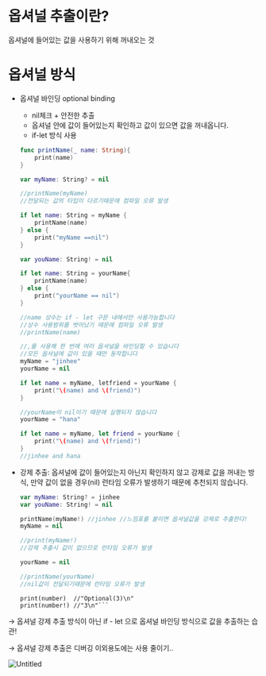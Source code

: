 # 옵셔널 추출이란?

옵셔널에 들어있는 값을 사용하기 위해 꺼내오는 것

# 옵셔널 방식

- 옵셔널 바인딩 optional binding
    - nil체크 + 안전한 추출
    - 옵셔널 안에 값이 들어있는지 확인하고 값이 있으면 값을 꺼내옵니다.
    - if-let 방식 사용
    
    ```swift
    func printName(_ name: String){
    	print(name)
    }
    
    var myName: String? = nil
    
    //printName(myName)
    //전달되는 값의 타입이 다르기때문에 컴파일 오류 발생
    
    if let name: String = myName {
    	printName(name)
    } else {
    	print("myName ==nil")
    }
    
    var youName: String! = nil
    
    if let name: String = yourName{
    	printName(name)
    } else {
    	print("yourName == nil")
    }
    
    //name 상수는 if - let 구문 내에서만 사용가능합니다
    //상수 사용범위를 벗어났기 때문에 컴파일 오류 발생
    //printName(name)
    
    //,를 사용해 한 번에 여러 옵셔널을 바인딩할 수 있습니다
    //모든 옵셔널에 값이 있을 때만 동작합니다
    myName = "jinhee"
    yourName = nil
    
    if let name = myName, letfriend = yourName {
    	print("\(name) and \(friend)")
    }
    
    //yourName이 nil이기 때문에 실행되지 않습니다
    yourName = "hana"
    
    if let name = myName, let friend = yourName {
    	print("\(name) and \(friend)")	
    }
    //jinhee and hana
    ```
    

- 강제 추출: 옵셔널에 값이 들어있는지 아닌지 확인하지 않고 강제로 값을 꺼내는 방식, 만약 값이 없을 경우(nil) 런타임 오류가 발생하기 때문에 추천되지 않습니다.
    
    ```swift
    var myName: String? = jinhee
    var youName: String! = nil
    
    printName(myName!) //jinhee //느낌표를 붙이면 옵셔널값을 강제로 추출한다!
    myName = nil
    
    //print(myName!)
    //강제 추출시 값이 없으므로 런타임 오류가 발생
    
    yourName = nil
    
    //printName(yourName)
    //nil값이 전달되기때문에 런타임 오류가 발생
    ```
    
    ```var number: Int? = 3
    print(number)  //"Optional(3)\n"
    print(number!) //"3\n"```

→ 옵셔널 강제 추출 방식이 아닌 if - let 으로 옵셔널 바인딩 방식으로 값을 추출하는 습관!

→ 옵셔널 강제 추출은 디버깅 이외용도에는 사용 줄이기..

![Untitled]([https://s3-us-west-2.amazonaws.com/secure.notion-static.com/4b315b77-0219-4d0e-943e-e8a0f7351b23/Untitled.png](https://www.notion.so/5285c7f0a3ca4a83aa9093fd254af3e6#62b03bec8a084e0aa24e9c86f1214fc0))
